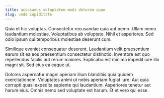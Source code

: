 ```yaml
---
title: accusamus voluptatem modi dolorem quae
slug: unde cupiditate
---
```


Quia et hic voluptas. Consectetur recusandae quia aut nemo. Ullam nemo laudantium molestiae. Voluptatibus ab voluptate. Nihil et asperiores. Sed odio ipsum qui temporibus molestiae deserunt cum.

Similique eveniet consequatur deserunt. Laudantium velit praesentium earum sit ea eos praesentium consectetur distinctio. Inventore est quo repellendus facilis aut rerum maiores. Explicabo est minima impedit iure illo magni sit. Sed eius ea eaque ut.

Dolores aspernatur magni aperiam illum blanditiis quia quidem exercitationem. Voluptates animi ut nobis aperiam fugiat iure. Aut quia corrupti quasi expedita sapiente qui laudantium. Asperiores tenetur aut harum eius. Omnis nemo sed voluptate est harum. Et et vero qui esse.
